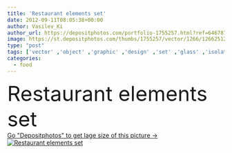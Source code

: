 ```yaml
---
title: 'Restaurant elements set'
date: 2012-09-11T08:05:38+00:00
author: Vasilev_Ki
author_url: https://depositphotos.com/portfolio-1755257.html?ref=64678756
image: https://st.depositphotos.com/thumbs/1755257/vector/1266/12662512/api_thumb_450.jpg?forcejpeg=true
type: "post"
tags: ['vector' ,'object' ,'graphic' ,'design' ,'set' ,'glass' ,'isolated' ,'shape' ,'sign' ,'elegance' ,'knife' ,'food' ,'kitchen' ,'cooking' ,'cuisine' ,'cake' ,'spoon' ,'cream' ,'plate' ,'cup' ,'cutlery' ,'dessert' ,'dish' ,'Menu' ,'restaurant' ,'coffee' ,'retro' ,'dinner' ,'symbol' ,'elements' ,'creative' ,'concept' ,'icon' ,'hot' ,'utensil' ,'wine' ,'pan' ,'mug' ,'fingers' ,'milk' ,'collection' ,'tray' ,'cocktail' ,'icons' ,'beer' ,'utensils' ,'can' ,'jug' ,'pot' ,'pasta' ]
categories: 
  - food
---
```

<div aling="center">
            <font size="60"> Restaurant elements set</font>   
</div>
<div>
    <a href='https://st.depositphotos.com/thumbs/1755257/vector/1266/12662512/api_thumb_450.jpg?forcejpeg=true?ref=64678756' target=_blank > Go "Depositphotos" to get lage size of this picture ->
        <img href='https://st.depositphotos.com/thumbs/1755257/vector/1266/12662512/api_thumb_450.jpg?forcejpeg=true?ref=64678756' src='https://st.depositphotos.com/1755257/1266/v/950/depositphotos_12662512-stock-illustration-restaurant-elements-set.jpg?forcejpeg=true' alt='Restaurant elements set' >
    </a>
</div>
